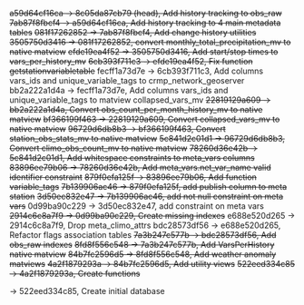 ~~a59d64cf16ca -> 8c05da87cb79 (head), Add history tracking to obs_raw~~
~~7ab87f8fbcf4 -> a59d64cf16ca, Add history tracking to 4 main metadata tables~~
~~081f17262852 -> 7ab87f8fbcf4, Add change history utilities~~
~~3505750d3416 -> 081f17262852, convert monthly_total_precipitation_mv to native matview~~
~~efde19ea4f52 -> 3505750d3416, Add start/stop times to vars_per_history_mv~~
~~6cb393f711c3 -> efde19ea4f52, Fix function getstationvariabletable~~
fecff1a73d7e -> 6cb393f711c3, Add columns vars_ids and unique_variable_tags to crmp_network_geoserver
bb2a222a1d4a -> fecff1a73d7e, Add columns vars_ids and unique_variable_tags to matview collapsed_vars_mv
~~22819129a609 -> bb2a222a1d4a, Convert obs_count_per_month_history_mv to native matview~~
~~bf366199f463 -> 22819129a609, Convert collapsed_vars_mv to native matview~~
~~96729d6db8b3 -> bf366199f463, Convert station_obs_stats_mv to native matview~~
~~5c841d2c01d1 -> 96729d6db8b3, Convert climo_obs_count_mv to native matview~~
~~78260d36e42b -> 5c841d2c01d1, Add whitespace constraints to meta_vars columns~~
~~83896ee79b06 -> 78260d36e42b, Add meta_vars.net_var_name valid identifier constraint~~
~~879f0efa125f -> 83896ee79b06, Add function variable_tags~~
~~7b139906ac46 -> 879f0efa125f, add publish column to meta station~~
~~3d50ec832e47 -> 7b139906ac46, add not null constraint on meta vars~~
0d99ba90c229 -> 3d50ec832e47, add constraint on meta vars
~~2914c6c8a7f9 -> 0d99ba90c229, Create missing indexes~~
e688e520d265 -> 2914c6c8a7f9, Drop meta_climo_attrs
bdc28573df56 -> e688e520d265, Refactor flags association tables
~~7a3b247c577b -> bdc28573df56, Add obs_raw indexes~~
~~8fd8f556c548 -> 7a3b247c577b, Add VarsPerHistory native matview~~
~~84b7fc2596d5 -> 8fd8f556c548, Add weather anomaly matviews~~
~~4a2f1879293a -> 84b7fc2596d5, Add utility views~~
~~522eed334c85 -> 4a2f1879293a, Create functions~~
<base> -> 522eed334c85, Create initial database